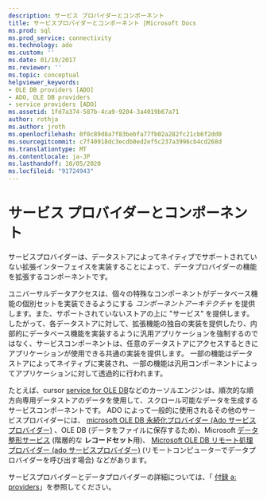 ```yaml
---
description: サービス プロバイダーとコンポーネント
title: サービスプロバイダーとコンポーネント |Microsoft Docs
ms.prod: sql
ms.prod_service: connectivity
ms.technology: ado
ms.custom: ''
ms.date: 01/19/2017
ms.reviewer: ''
ms.topic: conceptual
helpviewer_keywords:
- OLE DB providers [ADO]
- ADO, OLE DB providers
- service providers [ADO]
ms.assetid: 1fd7a374-587b-4ca9-9204-3a4019b67a71
author: rothja
ms.author: jroth
ms.openlocfilehash: 0f0c89d8a7f83bebfa77fb02a282fc21cb6f2dd0
ms.sourcegitcommit: c7f40918dc3ecdb0ed2ef5c237a3996cb4cd268d
ms.translationtype: MT
ms.contentlocale: ja-JP
ms.lasthandoff: 10/05/2020
ms.locfileid: "91724943"
---
```

# <a name="service-providers-and-components"></a>サービス プロバイダーとコンポーネント
サービスプロバイダーは、データストアによってネイティブでサポートされていない拡張インターフェイスを実装することによって、データプロバイダーの機能を拡張するコンポーネントです。  
  
 ユニバーサルデータアクセスは、個々の特殊なコンポーネントがデータベース機能の個別セットを実装できるようにする *コンポーネントアーキテクチャ* を提供します。また、サポートされていないストアの上に "サービス" を提供します。 したがって、各データストアに対して、拡張機能の独自の実装を提供したり、内部的にデータベース機能を実装するように汎用アプリケーションを強制するのではなく、サービスコンポーネントは、任意のデータストアにアクセスするときにアプリケーションが使用できる共通の実装を提供します。 一部の機能はデータストアによってネイティブに実装され、一部の機能は汎用コンポーネントによってアプリケーションに対して透過的に行われます。  
  
 たとえば、cursor [service for OLE DB](/previous-versions/windows/desktop/ms714397(v=vs.85))などのカーソルエンジンは、順次的な順方向専用データストアのデータを使用して、スクロール可能なデータを生成するサービスコンポーネントです。 ADO によって一般的に使用されるその他のサービスプロバイダーには、 [microsoft OLE DB 永続化プロバイダー (Ado サービスプロバイダー)](../../../ado/guide/appendixes/microsoft-ole-db-persistence-provider-ado-service-provider.md) 、OLE DB (データをファイルに保存するため)、Microsoft [データ整形サービス](../../../ado/guide/appendixes/microsoft-data-shaping-service-for-ole-db-ado-service-provider.md) (階層的な **レコードセット**用)、 [Microsoft OLE DB リモート処理プロバイダー (ado サービスプロバイダー)](../../../ado/guide/appendixes/microsoft-ole-db-remoting-provider-ado-service-provider.md) (リモートコンピューターでデータプロバイダーを呼び出す場合) などがあります。  
  
 サービスプロバイダーとデータプロバイダーの詳細については、「 [付録 a: providers](../../../ado/guide/appendixes/appendix-a-providers.md)」を参照してください。